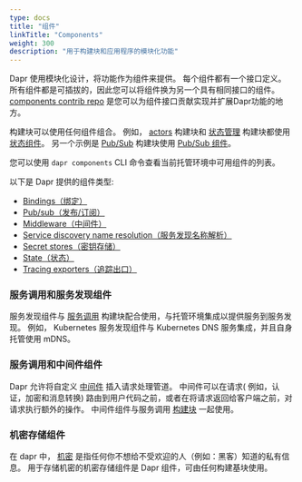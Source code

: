 ```yaml
---
type: docs
title: "组件"
linkTitle: "Components"
weight: 300
description: "用于构建块和应用程序的模块化功能"
---
```


Dapr 使用模块化设计，将功能作为组件来提供。 每个组件都有一个接口定义。  所有组件都是可插拔的，因此您可以将组件换为另一个具有相同接口的组件。 [components contrib repo](https://github.com/dapr/components-contrib) 是您可以为组件接口贡献实现并扩展Dapr功能的地方。

 构建块可以使用任何组件组合。 例如， [actors]({{X13X}}) 构建块和 [状态管理]({{X14X}}) 构建块都使用 [状态组件](https://github.com/dapr/components-contrib/tree/master/state)。  另一个示例是 [Pub/Sub]({{X15X}}) 构建块使用 [ Pub/Sub 组件](https://github.com/dapr/components-contrib/tree/master/pubsub)。

 您可以使用 `dapr components` CLI 命令查看当前托管环境中可用组件的列表。

 以下是 Dapr 提供的组件类型:

* [Bindings（绑定）](https://github.com/dapr/components-contrib/tree/master/bindings)
* [Pub/sub（发布/订阅）](https://github.com/dapr/components-contrib/tree/master/pubsub)
* [Middleware（中间件）](https://github.com/dapr/components-contrib/tree/master/middleware)
* [Service discovery name resolution（服务发现名称解析）](https://github.com/dapr/components-contrib/tree/master/nameresolution)
* [Secret stores（密钥存储）](https://github.com/dapr/components-contrib/tree/master/secretstores)
* [State（状态）](https://github.com/dapr/components-contrib/tree/master/state)
* [Tracing exporters（追踪出口）](https://github.com/dapr/components-contrib/tree/master/exporters)

### 服务调用和服务发现组件
服务发现组件与 [服务调用]({{X23X}}) 构建块配合使用，与托管环境集成以提供服务到服务发现。 例如， Kubernetes 服务发现组件与 Kubernetes DNS 服务集成，并且自身托管使用 mDNS。

### 服务调用和中间件组件
Dapr 允许将自定义 [中间件]({{X25X}})  插入请求处理管道。 中间件可以在请求( 例如，认证，加密和消息转换) 路由到用户代码之前，或者在将请求返回给客户端之前，对请求执行额外的操作。 中间件组件与服务调用 [构建块]({{X26X}}) 一起使用。

### 机密存储组件
在 dapr 中， [机密]({{X29X}}) 是指任何你不想给不受欢迎的人（例如：黑客）知道的私有信息。 用于存储机密的机密存储组件是 Dapr 组件，可由任何构建基块使用。

